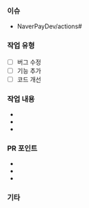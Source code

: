 ### 이슈 <!-- #뒤에 이슈번호 작성 -->

- NaverPayDev/actions#

### 작업 유형

- [ ] 버그 수정
- [ ] 기능 추가
- [ ] 코드 개선

### 작업 내용 <!-- PR의 주요 작업 내용 작성 -->

-
-
-

### PR 포인트 <!-- 리뷰어 분들이 집중적으로 보셨으면 하는 내용 (참고할 내용) -->

-
-
-

### 기타 <!-- 기타 적고싶은 내용(TODO, 참고링크 등) 기재. 없으면 생략 -->

